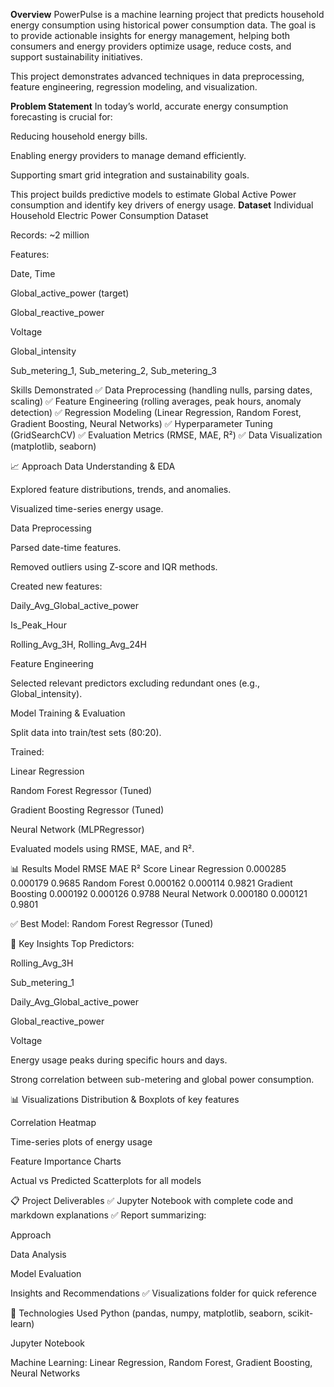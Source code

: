 **Overview**
PowerPulse is a machine learning project that predicts household energy consumption using historical power consumption data. The goal is to provide actionable insights for energy management, helping both consumers and energy providers optimize usage, reduce costs, and support sustainability initiatives.

This project demonstrates advanced techniques in data preprocessing, feature engineering, regression modeling, and visualization.

**Problem Statement**
In today’s world, accurate energy consumption forecasting is crucial for:

Reducing household energy bills.

Enabling energy providers to manage demand efficiently.

Supporting smart grid integration and sustainability goals.

This project builds predictive models to estimate Global Active Power consumption and identify key drivers of energy usage.
**Dataset**
Individual Household Electric Power Consumption Dataset

Records: ~2 million

Features:

Date, Time

Global_active_power (target)

Global_reactive_power

Voltage

Global_intensity

Sub_metering_1, Sub_metering_2, Sub_metering_3

Skills Demonstrated
✅ Data Preprocessing (handling nulls, parsing dates, scaling)
✅ Feature Engineering (rolling averages, peak hours, anomaly detection)
✅ Regression Modeling (Linear Regression, Random Forest, Gradient Boosting, Neural Networks)
✅ Hyperparameter Tuning (GridSearchCV)
✅ Evaluation Metrics (RMSE, MAE, R²)
✅ Data Visualization (matplotlib, seaborn)

📈 Approach
Data Understanding & EDA

Explored feature distributions, trends, and anomalies.

Visualized time-series energy usage.

Data Preprocessing

Parsed date-time features.

Removed outliers using Z-score and IQR methods.

Created new features:

Daily_Avg_Global_active_power

Is_Peak_Hour

Rolling_Avg_3H, Rolling_Avg_24H

Feature Engineering

Selected relevant predictors excluding redundant ones (e.g., Global_intensity).

Model Training & Evaluation

Split data into train/test sets (80:20).

Trained:

Linear Regression

Random Forest Regressor (Tuned)

Gradient Boosting Regressor (Tuned)

Neural Network (MLPRegressor)

Evaluated models using RMSE, MAE, and R².

📊 Results
Model	RMSE	MAE	R² Score
Linear Regression	0.000285	0.000179	0.9685
Random Forest	0.000162	0.000114	0.9821
Gradient Boosting	0.000192	0.000126	0.9788
Neural Network	0.000180	0.000121	0.9801

✅ Best Model: Random Forest Regressor (Tuned)

🔑 Key Insights
Top Predictors:

Rolling_Avg_3H

Sub_metering_1

Daily_Avg_Global_active_power

Global_reactive_power

Voltage

Energy usage peaks during specific hours and days.

Strong correlation between sub-metering and global power consumption.

📊 Visualizations
Distribution & Boxplots of key features

Correlation Heatmap

Time-series plots of energy usage

Feature Importance Charts

Actual vs Predicted Scatterplots for all models

📋 Project Deliverables
✅ Jupyter Notebook with complete code and markdown explanations
✅ Report summarizing:

Approach

Data Analysis

Model Evaluation

Insights and Recommendations
✅ Visualizations folder for quick reference

🚀 Technologies Used
Python (pandas, numpy, matplotlib, seaborn, scikit-learn)

Jupyter Notebook

Machine Learning: Linear Regression, Random Forest, Gradient Boosting, Neural Networks

